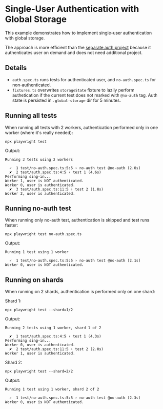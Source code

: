 # Single-User Authentication with Global Storage

This example demonstrates how to implement single-user authentication with global storage. 

The approach is more efficient than the [separate auth project](https://playwright.dev/docs/auth#basic-shared-account-in-all-tests) because it authenticates user on demand and does not need additional project.

## Details
- `auth.spec.ts` runs tests for authenticated user, and `no-auth.spec.ts` for non-authenticated.
- `fixtures.ts` overwrites `storageState` fixture to lazily perform authetication if the current test does not marked with `@no-auth` tag. Auth state is persisted in `.global-storage` dir for 5 minutes.

## Running all tests
When running all tests with 2 workers, authentication performed only in one worker (where it's really needed):
```
npx playwright test
```
Output:
```
Running 3 tests using 2 workers

  ✓  1 test/no-auth.spec.ts:5:5 › no-auth test @no-auth (2.0s)
  ✘  2 test/auth.spec.ts:4:5 › test 1 (4.6s)
Performing sing-in...
Worker 1, user is NOT authenticated.
Worker 0, user is authenticated.
  ✘  3 test/auth.spec.ts:11:5 › test 2 (1.8s)
Worker 2, user is authenticated.
```

## Running no-auth test 
When running only no-auth test, authentication is skipped and test runs faster:
```
npx playwright test no-auth.spec.ts
```
Output:
```
Running 1 test using 1 worker

  ✓  1 test/no-auth.spec.ts:5:5 › no-auth test @no-auth (2.1s)
Worker 0, user is NOT authenticated.
```

## Running on shards
When running on 2 shards, authentication is performed only on one shard:

Shard 1:
```
npx playwright test --shard=1/2
```
Output:
```
Running 2 tests using 1 worker, shard 1 of 2

  ✘  1 test/auth.spec.ts:4:5 › test 1 (4.3s)
Performing sing-in...
Worker 0, user is authenticated.
  ✘  2 test/auth.spec.ts:11:5 › test 2 (2.0s)
Worker 1, user is authenticated.
```

Shard 2:
```
npx playwright test --shard=2/2
```
Output:
```
Running 1 test using 1 worker, shard 2 of 2

  ✓  1 test/no-auth.spec.ts:5:5 › no-auth test @no-auth (2.3s)
Worker 0, user is NOT authenticated.
```